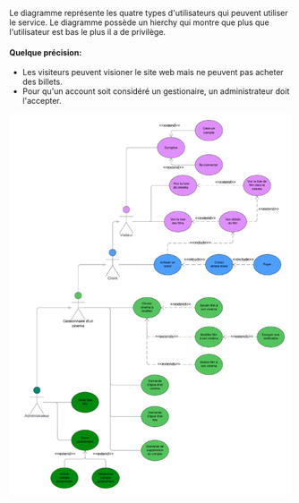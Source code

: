 
 Le diagramme représente les quatre types d'utilisateurs qui peuvent utiliser le service. Le diagramme possède un hierchy qui montre que plus que l'utilisateur est bas le plus il a de privilège. 

#### Quelque précision:

- Les visiteurs peuvent visioner le site web mais ne peuvent pas acheter des billets.
- Pour qu'un account soit considéré un gestionaire, un administrateur doit l'accepter.

![failure to load](Documentation/PNG/Use_case_diagram.png)  

